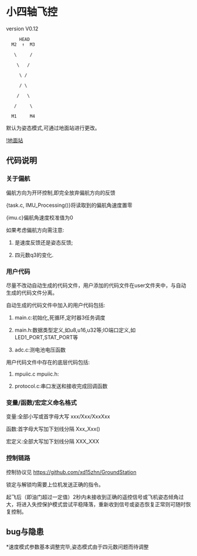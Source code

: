 # 小四轴飞控
version V0.12

         HEAD
	  M2  ↑  M3

	   \     /

	    \   /

	     \ /

	     / \

	    /   \

	   /     \

	  M1     M4
	
默认为姿态模式,可通过地面站进行更改。

[!地面站](https://github.com/xd15zhn/GroundStation/blob/master/GroundStation/bin/Release/GroundStation.exe)

## 代码说明

### 关于偏航
偏航方向为开环控制,即完全放弃偏航方向的反馈

{task.c, IMU_Processing()}将读取到的偏航角速度置零

{imu.c}偏航角速度校准值为0

如果考虑偏航方向需注意:

1. 是速度反馈还是姿态反馈;

2. 四元数q3的变化.

### 用户代码
尽量不改动自动生成的代码文件，用户添加的代码文件在user文件夹中，与自动生成的代码文件分离。

自动生成的代码文件中加入的用户代码包括:

1. main.c:初始化,死循环,定时器3任务调度

2. main.h:数据类型定义,如u8,u16,u32等;IO端口定义,如LED1_PORT,STAT_PORT等

3. adc.c:测电池电压函数

用户代码文件中存在的底层代码包括:

1. mpuiic.c mpuiic.h:

2. protocol.c:串口发送和接收完成回调函数

### 变量/函数/宏定义命名格式
变量:全部小写或首字母大写 xxx/Xxx/XxxXxx

函数:首字母大写加下划线分隔 Xxx_Xxx()

宏定义:全部大写加下划线分隔 XXX_XXX

### 控制链路
控制协议见 https://github.com/xd15zhn/GroundStation

锁定与解锁均需要上位机发送正确的指令。

起飞后（即油门超过一定值）2秒内未接收到正确的遥控信号或飞机姿态倾角过大，将进入失控保护模式尝试平稳降落，重新收到信号或姿态恢复正常则可随时恢复控制。

## bug与隐患
*速度模式参数基本调整完毕,姿态模式由于四元数问题而待调整
